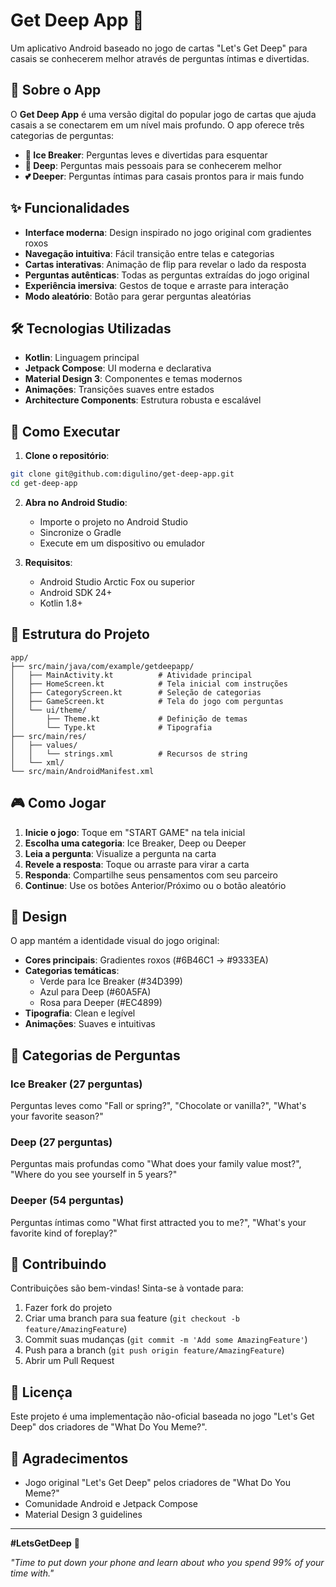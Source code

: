# Get Deep App 💜

Um aplicativo Android baseado no jogo de cartas "Let's Get Deep" para casais se conhecerem melhor através de perguntas íntimas e divertidas.

## 📱 Sobre o App

O **Get Deep App** é uma versão digital do popular jogo de cartas que ajuda casais a se conectarem em um nível mais profundo. O app oferece três categorias de perguntas:

- **🧊 Ice Breaker**: Perguntas leves e divertidas para esquentar
- **🌊 Deep**: Perguntas mais pessoais para se conhecerem melhor
- **💕 Deeper**: Perguntas íntimas para casais prontos para ir mais fundo

## ✨ Funcionalidades

- **Interface moderna**: Design inspirado no jogo original com gradientes roxos
- **Navegação intuitiva**: Fácil transição entre telas e categorias
- **Cartas interativas**: Animação de flip para revelar o lado da resposta
- **Perguntas autênticas**: Todas as perguntas extraídas do jogo original
- **Experiência imersiva**: Gestos de toque e arraste para interação
- **Modo aleatório**: Botão para gerar perguntas aleatórias

## 🛠️ Tecnologias Utilizadas

- **Kotlin**: Linguagem principal
- **Jetpack Compose**: UI moderna e declarativa
- **Material Design 3**: Componentes e temas modernos
- **Animações**: Transições suaves entre estados
- **Architecture Components**: Estrutura robusta e escalável

## 🚀 Como Executar

1. **Clone o repositório**:
```bash
git clone git@github.com:digulino/get-deep-app.git
cd get-deep-app
```

2. **Abra no Android Studio**:
    - Importe o projeto no Android Studio
    - Sincronize o Gradle
    - Execute em um dispositivo ou emulador

3. **Requisitos**:
    - Android Studio Arctic Fox ou superior
    - Android SDK 24+
    - Kotlin 1.8+

## 📂 Estrutura do Projeto

```
app/
├── src/main/java/com/example/getdeepapp/
│   ├── MainActivity.kt          # Atividade principal
│   ├── HomeScreen.kt            # Tela inicial com instruções
│   ├── CategoryScreen.kt        # Seleção de categorias
│   ├── GameScreen.kt            # Tela do jogo com perguntas
│   └── ui/theme/
│       ├── Theme.kt             # Definição de temas
│       └── Type.kt              # Tipografia
├── src/main/res/
│   ├── values/
│   │   └── strings.xml          # Recursos de string
│   └── xml/
└── src/main/AndroidManifest.xml
```

## 🎮 Como Jogar

1. **Inicie o jogo**: Toque em "START GAME" na tela inicial
2. **Escolha uma categoria**: Ice Breaker, Deep ou Deeper
3. **Leia a pergunta**: Visualize a pergunta na carta
4. **Revele a resposta**: Toque ou arraste para virar a carta
5. **Responda**: Compartilhe seus pensamentos com seu parceiro
6. **Continue**: Use os botões Anterior/Próximo ou o botão aleatório

## 🎨 Design

O app mantém a identidade visual do jogo original:
- **Cores principais**: Gradientes roxos (#6B46C1 → #9333EA)
- **Categorias temáticas**:
    - Verde para Ice Breaker (#34D399)
    - Azul para Deep (#60A5FA)
    - Rosa para Deeper (#EC4899)
- **Tipografia**: Clean e legível
- **Animações**: Suaves e intuitivas

## 📝 Categorias de Perguntas

### Ice Breaker (27 perguntas)
Perguntas leves como "Fall or spring?", "Chocolate or vanilla?", "What's your favorite season?"

### Deep (27 perguntas)
Perguntas mais profundas como "What does your family value most?", "Where do you see yourself in 5 years?"

### Deeper (54 perguntas)
Perguntas íntimas como "What first attracted you to me?", "What's your favorite kind of foreplay?"

## 🤝 Contribuindo

Contribuições são bem-vindas! Sinta-se à vontade para:

1. Fazer fork do projeto
2. Criar uma branch para sua feature (`git checkout -b feature/AmazingFeature`)
3. Commit suas mudanças (`git commit -m 'Add some AmazingFeature'`)
4. Push para a branch (`git push origin feature/AmazingFeature`)
5. Abrir um Pull Request

## 📄 Licença

Este projeto é uma implementação não-oficial baseada no jogo "Let's Get Deep" dos criadores de "What Do You Meme?".

## 🌟 Agradecimentos

- Jogo original "Let's Get Deep" pelos criadores de "What Do You Meme?"
- Comunidade Android e Jetpack Compose
- Material Design 3 guidelines

---

**#LetsGetDeep** 💜

*"Time to put down your phone and learn about who you spend 99% of your time with."*